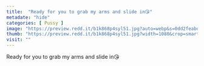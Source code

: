 ```yaml
---
title:  "Ready for you to grab my arms and slide in😘"
metadate: "hide"
categories: [ Pussy ]
image: "https://preview.redd.it/b1k868p4syl51.jpg?auto=webp&s=0dd2feabd69a955b2acb4fe3d330795690efc48d"
thumb: "https://preview.redd.it/b1k868p4syl51.jpg?width=1080&crop=smart&auto=webp&s=7f35af5e8761dab5637c7195a5545b67c92506f5"
visit: ""
---
```

Ready for you to grab my arms and slide in😘
